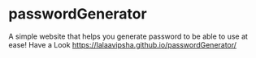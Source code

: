 # passwordGenerator
A simple website that helps you generate password to be able to use at ease!
Have a Look https://lalaavipsha.github.io/passwordGenerator/
